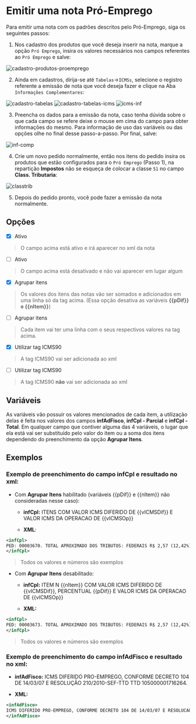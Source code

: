 # Emitir uma nota Pró-Emprego

Para emitir uma nota com os padrões descritos pelo Pró-Emprego, siga os seguintes passos:

1. Nos cadastro dos produtos que você deseja inserir na nota, marque a opção ```Pró Emprego```, insira os valores necessários nos campos 
referentes ao ```Pró Emprego``` e salve:

![cadastro-produtos-proemprego](https://raw.githubusercontent.com/netforcews/docs-erp/master/faq/imagens/emitirnotafiscalproemprego01.png)

2. Ainda em cadastros, dirija-se até ```Tabelas```->```ICMSs```, selecione o registro referente a emissão de nota que você deseja fazer e
clique na Aba ```Informações Complementares```:

![cadastro-tabelas](https://raw.githubusercontent.com/netforcews/docs-erp/master/faq/imagens/emitirnotafiscalproemprego02.png)
![cadastro-tabelas-icms](https://raw.githubusercontent.com/netforcews/docs-erp/master/faq/imagens/emitirnotafiscalproemprego03.png)
![icms-inf](https://raw.githubusercontent.com/netforcews/docs-erp/master/faq/imagens/emitirnotafiscalproemprego04.png)

3. Preencha os dados para a emissão da nota, caso tenha dúvida sobre o que cada campo se refere deixe o mouse em cima do campo para obter
informações do mesmo. Para informação de uso das variáveis ou das opções olhe no final desse passo-a-passo. Por final, salve:

![inf-comp](https://raw.githubusercontent.com/netforcews/docs-erp/master/faq/imagens/emitirnotafiscalproemprego05.png)

4. Crie um novo pedido normalmente, então nos itens do pedido insira os produtos que estão configurados para o ```Pró Emprego``` (Passo 1),
na repartição **Impostos** não se esqueça de colocar a classe ```51``` no campo **Class. Tributaria**:

![classtrib](https://raw.githubusercontent.com/netforcews/docs-erp/master/faq/imagens/emitirnotafiscalproemprego06.png)

5. Depois do pedido pronto, você pode fazer a emissão da nota normalmente.

## Opções

- [x] Ativo
> O campo acima está ativo e irá aparecer no xml da nota

- [ ] Ativo
> O campo acima está desativado e não vai aparecer em lugar algum

- [x] Agrupar itens
> Os valores dos itens das notas vão ser somados e adicionados em uma linha só da tag acima. (Essa opção desativa as variáveis **{{pDif}} e {{nItem}}**)

- [ ] Agrupar itens
> Cada item vai ter uma linha com o seus respectivos valores na tag acima.

- [x] Utilizar tag ICMS90
> A tag ICMS90 vai ser adicionada ao xml

- [ ] Utilizar tag ICMS90
> A tag ICMS90 **não** vai ser adicionada ao xml

## Variáveis

As variáveis vão possuir os valores mencionados de cada item, a utilização delas é feita nos valores dos campos **infAdFisco**,
**infCpl - Parcial** e **infCpl - Total**. Em qualquer campo que contiver alguma das 4 variáveis, o lugar que ela está vai ser
substituído pelo valor do item ou a soma dos itens dependendo do preenchimento da opção **Agrupar Itens**.

## Exemplos


### Exemplo de preenchimento do campo **infCpl** e resultado no xml:

- Com **Agrupar Itens** habilitado (variáveis {{pDif}} e {{nItem}} não consideradas nesse caso):

  - **infCpl:** ITENS COM VALOR ICMS DIFERIDO DE {{vICMSDif}} E VALOR ICMS DA OPERACAO DE {{vICMSOp}}

  - **XML**:
```xml
<infCpl>
PED: 00003670. TOTAL APROXIMADO DOS TRIBUTOS: FEDERAIS R$ 2,57 (12,42%) ESTADUAIS R$ 2,38 (11,50%) FONTE IBPT. ITENS COM VALOR ICMS DIFERIDO DE 1,14 E VALOR ICMS DA OPERACAO DE 1,14
</infCpl>
```
> Todos os valores e números são exemplos

- Com **Agrupar Itens** desabilitado:

  - **infCpl:** ITEM N {{nItem}} COM VALOR ICMS DIFERIDO DE {{vICMSDif}}, PERCENTUAL {{pDif}} E VALOR ICMS DA OPERACAO DE {{vICMSOp}}

  - **XML:**
```xml
<infCpl>
PED: 00003673. TOTAL APROXIMADO DOS TRIBUTOS: FEDERAIS R$ 2,57 (12,42%) ESTADUAIS R$ 2,38 (11,50%) FONTE IBPT. ITEM N 1 COM VALOR ICMS DIFERIDO DE 1,14, PERCENTUAL 100 E VALOR ICMS DA OPERACAO DE 1,14. ITEM N 3 COM VALOR ICMS DIFERIDO DE 1,78, PERCENTUAL 100 E VALOR ICMS DA OPERACAO DE 1,78.
</infCpl>
```
> Todos os valores e números são exemplos


### Exemplo de preenchimento do campo **infAdFisco** e resultado no xml:

- **infAdFisco:** ICMS DIFERIDO PRO-EMPREGO, CONFORME DECRETO 104 DE 14/03/07 E RESOLUÇÃO 210/2010-SEF-TTD TTD 105000001716264.

- **XML:**
```xml
<infAdFisco>
ICMS DIFERIDO PRO-EMPREGO, CONFORME DECRETO 104 DE 14/03/07 E RESOLUCAO 210/2010-SEF-TTD TTD 105000001716264.
</infAdFisco>
```
